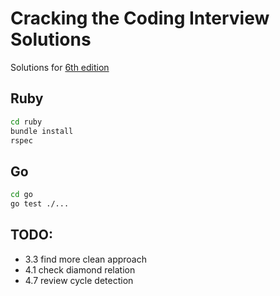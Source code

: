 # Cracking the Coding Interview Solutions

Solutions for [6th edition](https://www.amazon.com/Cracking-Coding-Interview-Programming-Questions/dp/0984782850)

## Ruby

```sh
cd ruby
bundle install
rspec
```

## Go

```sh
cd go
go test ./...
```
## TODO:

* 3.3 find more clean approach
* 4.1 check diamond relation
* 4.7 review cycle detection
